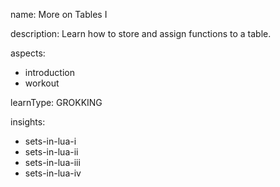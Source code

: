 name: More on Tables I

description: Learn how to store and assign functions to a table.

aspects:
  - introduction
  - workout

learnType: GROKKING

insights:
  - sets-in-lua-i
  - sets-in-lua-ii
  - sets-in-lua-iii
  - sets-in-lua-iv
